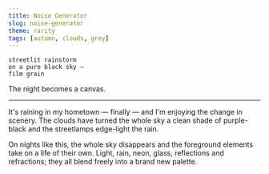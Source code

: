```yaml
---
title: Noise Generator
slug: noise-generator
theme: rarity
tags: [autumn, clouds, grey]
---
```


```
streetlit rainstorm
on a pure black sky —
film grain
```

The night becomes a canvas.

<!--more-->

---

It's raining in my hometown — finally — and I'm enjoying the change in scenery.
The clouds have turned the whole sky a clean shade of purple-black and the streetlamps edge-light the rain.

On nights like this, the whole sky disappears and the foreground elements take on a life of their own.
Light, rain, neon, glass, reflections and refractions; they all blend freely into a brand new palette.


